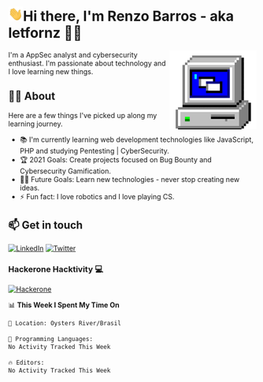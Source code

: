 # <img src="https://raw.githubusercontent.com/ABSphreak/ABSphreak/master/gifs/Hi.gif" width="30px">Hi there, I'm Renzo Barros - aka letfornz 👨‍💻

<img align="right" alt="GIF" height="160px" src="https://github.com/TheDudeThatCode/TheDudeThatCode/blob/master/Assets/PC.gif" />

I'm a AppSec analyst and cybersecurity enthusiast. I'm passionate about technology and I love learning new things.

## 🧔🏻 About

Here are a few things I've picked up along my learning journey.


* 📚 I'm currently learning web development technologies like JavaScript, PHP and studying Pentesting | CyberSecurity.
* 🏆 2021 Goals: Create projects focused on Bug Bounty and Cybersecurity Gamification.
* 💪🏼 Future Goals: Learn new technologies - never stop creating new ideas.
* ⚡ Fun fact: I love robotics and I love playing CS.

## 📫 Get in touch

[![LinkedIn](https://img.shields.io/badge/LinkedIn-0077B5?style=for-the-badge&logo=linkedin&logoColor=white)](https://www.linkedin.com/in/renzofranco/)
[![Twitter](https://img.shields.io/badge/Twitter-1DA1F2?style=for-the-badge&logo=twitter&logoColor=white)](https://twitter.com/letfornz)

### Hackerone Hacktivity 💻

[![Hackerone](https://encrypted-tbn0.gstatic.com/images?q=tbn:ANd9GcQkA5PW9UoYwTTSrY-4rw9XWdghr3y6S12TjgegCY1pgiiEq9kam6b-E0oZGzE8waL5Yvw&usqp=CAU)](https://hackerone.com/letfornz)


📊 **This Week I Spent My Time On** 

```text
📍 Location: Oysters River/Brasil

💬 Programming Languages: 
No Activity Tracked This Week

🔥 Editors: 
No Activity Tracked This Week

```
